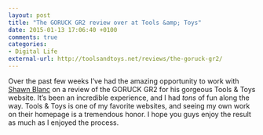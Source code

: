 ```yaml
---
layout: post
title: "The GORUCK GR2 review over at Tools &amp; Toys"
date: 2015-01-13 17:06:40 +0100
comments: true
categories: 
- Digital Life
external-url: http://toolsandtoys.net/reviews/the-goruck-gr2/
---
```


Over the past few weeks I’ve had the amazing opportunity to work with [Shawn Blanc](http://shawnblanc.net) on a review of the GORUCK GR2 for his gorgeous Tools & Toys website. It’s been an incredible experience, and I had _tons_ of fun along the way. Tools & Toys is one of my favorite websites, and seeing my own work on their homepage is a tremendous honor. I hope you guys enjoy the result as much as I enjoyed the process.